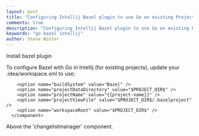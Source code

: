 ```yaml
---
layout: post
title: "Configuring Intellij Bazel plugin to use Go on existing Projects"
comments: true
description: "Configuring Intellij Bazel plugin to use Go on existing Projects"
keywords: "go bazel intellij"
author: Steve Winter
---
```


Install bazel plugin

To configure Bazel with Go in Intellij (for existing projects), update your .idea/workspace.xml to use;

```<component name="BlazeImportSettings">
    <option name="buildSystem" value="Bazel" />
    <option name="projectDataDirectory" value="$PROJECT_DIR$" />
    <option name="projectName" value="{{project-name}}" />
    <option name="projectViewFile" value="$PROJECT_DIR$/.bazelproject" />
    <option name="workspaceRoot" value="$PROJECT_DIR$" />
  </component>
  ```
  
  Above the 'changelistmanager' component.
